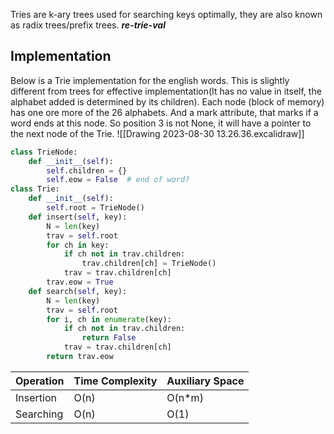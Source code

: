 Tries are k-ary trees used for searching keys optimally, they are also known as radix trees/prefix trees.
**_re-trie-val_**
## Implementation
Below is a Trie implementation for the english words. This is slightly different from trees for effective implementation(It has no value in itself, the alphabet added is determined by its children). Each node (block of memory) has one ore more of the 26 alphabets. And a mark attribute, that marks if a word ends at this node. So position 3 is not None, it will have a pointer to the next node of the Trie.
![[Drawing 2023-08-30 13.26.36.excalidraw]]

```python
class TrieNode:
	def __init__(self):
		self.children = {}
		self.eow = False  # end of word?
class Trie:
	def __init__(self):
		self.root = TrieNode()
	def insert(self, key):
		N = len(key)
		trav = self.root
		for ch in key:
			if ch not in trav.children:
				trav.children[ch] = TrieNode()
			trav = trav.children[ch]
		trav.eow = True
	def search(self, key):
		N = len(key)
		trav = self.root
		for i, ch in enumerate(key):
			if ch not in trav.children:
				return False
			trav = trav.children[ch]
		return trav.eow
```

|Operation|Time Complexity|Auxiliary Space|
|---|---|---|
|Insertion|O(n)|O(n\*m)|
|Searching|O(n)|O(1)|